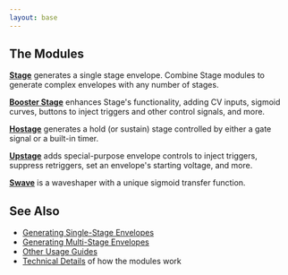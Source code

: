 ```yaml
---
layout: base
---
```


## The Modules

**[Stage](modules/stage/)**
generates a single stage envelope.
Combine Stage modules
to generate complex envelopes
with any number of stages.

**[Booster Stage](modules/booster-stage/)**
enhances Stage's functionality,
adding CV inputs,
sigmoid curves,
buttons to inject triggers and other control signals,
and more.

**[Hostage](modules/hostage/)**
generates a hold (or sustain) stage
controlled by
either a gate signal
or a built-in timer.

**[Upstage](modules/upstage/)**
adds special-purpose envelope controls
to
inject triggers,
suppress retriggers,
set an envelope's starting voltage,
and more.

**[Swave](modules/swave/)**
is a waveshaper with a unique sigmoid transfer function.

## See Also

- [Generating Single-Stage Envelopes](guides/single-stage/)
- [Generating Multi-Stage Envelopes](guides/multi-stage/)
- [Other Usage Guides](guides/)
- [Technical Details](technical/) of how the modules work
